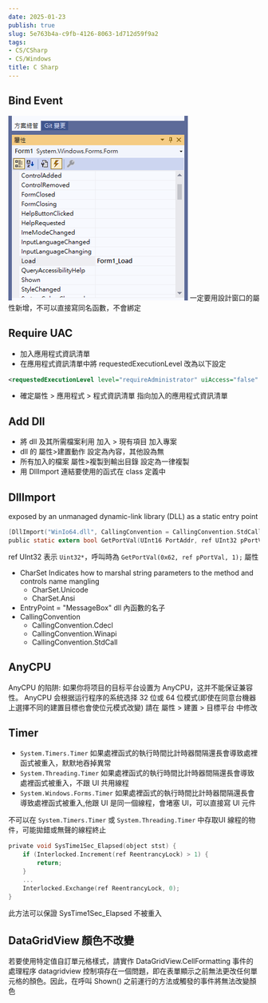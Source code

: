 ```yaml
---
date: 2025-01-23
publish: true
slug: 5e763b4a-c9fb-4126-8063-1d712d59f9a2
tags:
- CS/CSharp
- CS/Windows
title: C Sharp
---
```

## Bind Event

![](../3bac35c1-7fca-4801-995b-4abd78d3b09f.png)
一定要用設計窗口的屬性新增，不可以直接寫同名函數，不會綁定

## Require UAC

- 加入應用程式資訊清單
- 在應用程式資訊清單中將 requestedExecutionLevel 改為以下設定

```xml
<requestedExecutionLevel level="requireAdministrator" uiAccess="false" />
```

- 確定屬性 > 應用程式 > 程式資訊清單 指向加入的應用程式資訊清單

## Add Dll

- 將 dll 及其所需檔案利用 加入 > 現有項目 加入專案
- dll 的 屬性>建置動作 設定為內容，其他設為無
- 所有加入的檔案 屬性>複製到輸出目錄 設定為一律複製
- 用 DllImport 連結要使用的函式在 class 定義中

## DllImport

exposed by an unmanaged dynamic-link library (DLL) as a static entry point

```c
[DllImport("WinIo64.dll", CallingConvention = CallingConvention.StdCall)]
public static extern bool GetPortVal(UInt16 PortAddr, ref UInt32 pPortVal, UInt16 Size);
```

ref UInt32 表示 `Uint32*`，呼叫時為 `GetPortVal(0x62, ref pPortVal, 1);`
屬性

- CharSet
  Indicates how to marshal string parameters to the method and controls name mangling
  - CharSet.Unicode
  - CharSet.Ansi
- EntryPoint = "MessageBox"
  dll 內函數的名子
- CallingConvention
  - CallingConvention.Cdecl
  - CallingConvention.Winapi
  - CallingConvention.StdCall

## AnyCPU

AnyCPU 的陷阱: 如果你将项目的目标平台设置为 AnyCPU，这并不能保证兼容性。 AnyCPU 会根据运行程序的系统选择 32 位或 64 位模式(即使在同意台機器上選擇不同的建置目標也會使位元模式改變)
請在 屬性 > 建置 > 目標平台 中修改

## Timer

- `System.Timers.Timer` 如果處裡函式的執行時間比計時器間隔還長會導致處裡函式被重入，默默地吞掉異常
- `System.Threading.Timer` 如果處裡函式的執行時間比計時器間隔還長會導致處裡函式被重入，不跟  UI 共用線程
- `System.Windows.Forms.Timer` 如果處裡函式的執行時間比計時器間隔還長會導致處裡函式被重入,他跟 UI 是同一個線程，會堵塞 UI，可以直接寫 UI 元件

不可以在 `System.Timers.Timer` 或 `System.Threading.Timer` 中存取UI 線程的物件，可能拋錯或無聲的線程終止

```c
private void SysTime1Sec_Elapsed(object stst) {
    if (Interlocked.Increment(ref ReentrancyLock) > 1) {
        return;
    }
    ...
    Interlocked.Exchange(ref ReentrancyLock, 0);
}
```

此方法可以保證 SysTime1Sec_Elapsed 不被重入

## DataGridView 顏色不改變

若要使用特定值自訂單元格樣式，請實作 DataGridView.CellFormatting 事件的處理程序
datagridview 控制項存在一個問題，即在表單顯示之前無法更改任何單元格的顏色。因此，在呼叫 Shown() 之前運行的方法或觸發的事件將無法改變顏色
